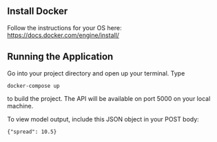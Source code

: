 ## Install Docker

Follow the instructions for your OS here: https://docs.docker.com/engine/install/

## Running the Application

Go into your project directory and open up your terminal. Type

```
docker-compose up
```

to build the project. The API will be available on port 5000 on your local machine.

To view model output, include this JSON object in your POST body:

```
{"spread": 10.5}
```
